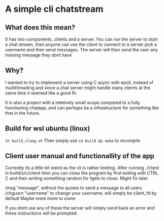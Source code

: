 # A simple cli chatstream

## What does this mean?
It has two components, clients and a server.
You can run the server to start a chat stream,
then anyone can use the client to connect to a server
pick a username and then send messages.
The server will then send the user any missing message they dont have

## Why?
I wanted to try to implement a server using C async with epoll, 
instead of multithreading and since a chat server might handle
many clients at the same time it seemed like a good fit.

It is also a project with a reletively small scope compared to a fully
functioning chatapp, and can perhaps be a infrastructure for something
like that in the future.


## Build for wsl ubuntu (linux)
`sh build_clang.sh`
Then simply use `cd build && make` to recompile

## Client user manual and functionallity of the app
Currently its a little bit weird as the cli is rather limiting.
After running ./client in build/src/client then you can close the 
program by first exiting with CTRL C and then writing something random
for fgets to close. Might fix later.

/msg "message", without the quotes to send a message to all users
/chgusrn "username" to change your username, will simply be client_fd by default
Maybe more more to come

If you dont use any of these the server will simply send back an error and these
instructions will be prompted.